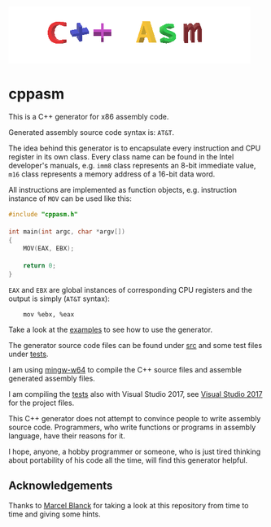 [![cppasm logo](cppasm-logo.png)](https://github.com/aelfimow/cppasm/blob/master/cppasm-logo.png)
# cppasm
This is a C++ generator for x86 assembly code.

Generated assembly source code syntax is: `AT&T`.

The idea behind this generator is to encapsulate every instruction and CPU register
in its own class. Every class name can be found in the Intel developer's manuals, e.g.
`imm8` class represents an 8-bit immediate value, `m16` class represents a memory address of
a 16-bit data word.

All instructions are implemented as function objects, e.g.
instruction instance of `MOV` can be used like this:
```c++
#include "cppasm.h"

int main(int argc, char *argv[])
{
    MOV(EAX, EBX);

    return 0;
}
```

`EAX` and `EBX` are global instances of corresponding CPU registers and the output is
simply (`AT&T` syntax):
```assembly
    mov %ebx, %eax
```

Take a look at the [examples](https://github.com/aelfimow/cppasm/tree/master/examples)
to see how to use the generator.

The generator source code files can be found under [src](https://github.com/aelfimow/cppasm/tree/master/src)
and some test files under [tests](https://github.com/aelfimow/cppasm/tree/master/tests).

I am using [mingw-w64](https://mingw-w64.org) to compile the C++ source files and
assemble generated assembly files.

I am compiling the [tests](https://github.com/aelfimow/cppasm/tree/master/tests) also
with Visual Studio 2017, see [Visual Studio 2017](https://github.com/aelfimow/cppasm/tree/master/VisualStudio2017)
for the project files.

This C++ generator does not attempt to convince people to write assembly source code.
Programmers, who write functions or programs in assembly language,
have their reasons for it.

I hope, anyone, a hobby programmer or someone, who is just tired thinking about
portability of his code all the time, will find this generator helpful.

## Acknowledgements
Thanks to [Marcel Blanck](https://github.com/MarcelBlanck) for taking a look at this repository
from time to time and giving some hints.
